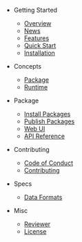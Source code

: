 - Getting Started

  - [Overview](guide/overview.md)
  - [News](guide/news.md)
  - [Features](guide/features.md)
  - [Quick Start](guide/quick-start.md)
  - [Installation](guide/installation.md)

- Concepts
  - [Package](guide/concepts/package.md)
  - [Runtime](guide/concepts/runtime.md)

- Package
  - [Install Packages](guide/cvpm/install-packages.md)
  - [Publish Packages](guide/cvpm/publish-packages.md)
  - [Web UI](guide/cvpm/webui-usage.md)
  - [API Reference](guide/cvpm/api-reference.md)

- Contributing

  - [Code of Conduct](guide/contribution/code-of-conduct.md)
  - [Contributing](guide/contribution/contributing.md)

- Specs
  - [Data Formats](guide/specs/data-format.md)

- Misc
  - [Reviewer](guide/misc/reviewer.md)
  - [License](guide/misc/license.md)